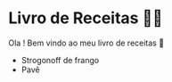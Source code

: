 # Livro de Receitas :man_cook:

Ola ! Bem vindo ao meu livro de receitas :wave:

- Strogonoff de frango
- Pavê

